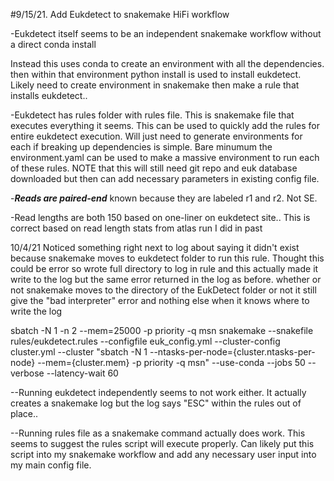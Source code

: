 #9/15/21. Add Eukdetect to snakemake HiFi workflow

-Eukdetect itself seems to be an independent snakemake workflow without a direct conda install

Instead this uses conda to create an environment with all the dependencies. then within that environment python install is used to install eukdetect. Likely need to create environment in snakemake then make a rule that installs eukdetect..

-Eukdetect has rules folder with rules file. This is snakemake file that executes everything it seems. This can be used to quickly add the rules for entire eukdetect execution. Will just need to generate environments for each if breaking up dependencies is simple. Bare minumum the environment.yaml can be used to make a massive environment to run each of these rules. NOTE that this will still need git repo and euk database downloaded but then can add necessary parameters in existing config file.

-***Reads are paired-end*** known because they are labeled r1 and r2. Not SE.

-Read lengths are both 150 based on one-liner on eukdetect site.. This is correct based on read length stats from atlas run I did in past

10/4/21
Noticed something right next to log about saying it didn't exist because snakemake moves to eukdetect folder to run this rule. Thought this could be error so wrote full directory to log in rule and this actually made it write to the log but the same error returned in the log as before. whether or not snakemake moves to the directory of the EukDetect folder or not it still give the "bad interpreter" error and nothing else when it knows where to write the log

sbatch -N 1 -n 2 --mem=25000 -p priority -q msn snakemake --snakefile rules/eukdetect.rules --configfile euk_config.yml --cluster-config cluster.yml --cluster "sbatch -N 1 --ntasks-per-node={cluster.ntasks-per-node} --mem={cluster.mem} -p priority -q msn" --use-conda --jobs 50 --verbose --latency-wait 60

--Running eukdetect independently seems to not work either. It actually creates a snakemake log but the log says "ESC" within the rules out of place..

--Running rules file as a snakemake command actually does work. This seems to suggest the rules script will execute properly. Can likely put this script into my snakemake workflow and add any necessary user input into my main config file.